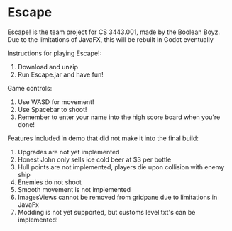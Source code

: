 # Escape
Escape! is the team project for CS 3443.001, made by the Boolean Boyz. Due to the limitations of JavaFX, this will be rebuilt in Godot eventually

Instructions for playing Escape!: 
1. Download and unzip
2. Run Escape.jar and have fun!

Game controls:
1. Use WASD for movement!
2. Use Spacebar to shoot!
3. Remember to enter your name into the high score board when you're done!

Features included in demo that did not make it into the final build:
1. Upgrades are not yet implemented
2. Honest John only sells ice cold beer at $3 per bottle
3. Hull points are not implemented, players die upon collision with enemy ship
4. Enemies do not shoot
5. Smooth movement is not implemented
6. ImagesViews cannot be removed from gridpane due to limitations in JavaFx
7. Modding is not yet supported, but customs level.txt's can be implemented! 
